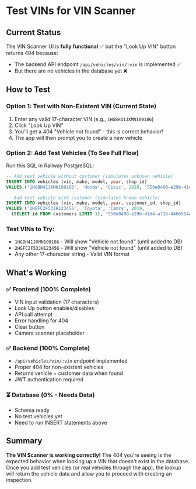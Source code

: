 # Test VINs for VIN Scanner

## Current Status

The VIN Scanner UI is **fully functional** ✅ but the "Look Up VIN" button returns 404 because:
- The backend API endpoint `/api/vehicles/vin/:vin` is implemented ✅
- But there are no vehicles in the database yet ❌

## How to Test

### Option 1: Test with Non-Existent VIN (Current State)
1. Enter any valid 17-character VIN (e.g., `1HGBH41JXMN109186`)
2. Click "Look Up VIN"
3. You'll get a 404 "Vehicle not found" - this is correct behavior!
4. The app will then prompt you to create a new vehicle

### Option 2: Add Test Vehicles (To See Full Flow)
Run this SQL in Railway PostgreSQL:

```sql
-- Add test vehicle without customer (simulates unknown vehicle)
INSERT INTO vehicles (vin, make, model, year, shop_id)
VALUES ('1HGBH41JXMN109186', 'Honda', 'Civic', 2020, '550e8400-e29b-41d4-a716-446655440001');

-- Add test vehicle with customer (simulates known vehicle)
INSERT INTO vehicles (vin, make, model, year, customer_id, shop_id)
VALUES ('2HGFC2F53JH123456', 'Toyota', 'Camry', 2019, 
  (SELECT id FROM customers LIMIT 1), '550e8400-e29b-41d4-a716-446655440001');
```

### Test VINs to Try:
- `1HGBH41JXMN109186` - Will show "Vehicle not found" (until added to DB)
- `2HGFC2F53JH123456` - Will show "Vehicle not found" (until added to DB)
- Any other 17-character string - Valid VIN format

## What's Working

### ✅ Frontend (100% Complete)
- VIN input validation (17 characters)
- Look Up button enables/disables
- API call attempt
- Error handling for 404
- Clear button
- Camera scanner placeholder

### ✅ Backend (100% Complete)
- `/api/vehicles/vin/:vin` endpoint implemented
- Proper 404 for non-existent vehicles
- Returns vehicle + customer data when found
- JWT authentication required

### ⏳ Database (0% - Needs Data)
- Schema ready
- No test vehicles yet
- Need to run INSERT statements above

## Summary

**The VIN Scanner is working correctly!** The 404 you're seeing is the expected behavior when looking up a VIN that doesn't exist in the database. Once you add test vehicles (or real vehicles through the app), the lookup will return the vehicle data and allow you to proceed with creating an inspection.